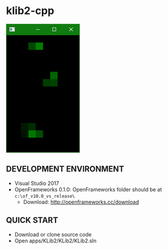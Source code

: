# klib2-cpp

![Original](img/KLib2_Cpp_Demo.png)

DEVELOPMENT ENVIRONMENT
-----------------------
* Visual Studio 2017
* OpenFrameworks 0.1.0: OpenFrameworks folder should be at `c:\of_v10.0_vs_release\`
  * Download: http://openframeworks.cc/download

QUICK START
-----------
* Download or clone source code
* Open apps/KLib2/KLib2/KLib2.sln
